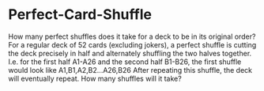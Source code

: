 # Perfect-Card-Shuffle
How many perfect shuffles does it take for a deck to be in its original order?
For a regular deck of 52 cards (excluding jokers), a perfect shuffle is cutting the deck precisely in half and alternately shuffling the two halves together.
I.e. for the first half A1-A26 and the second half B1-B26, the first shuffle would look like A1,B1,A2,B2...A26,B26
After repeating this shuffle, the deck will eventually repeat. How many shuffles will it take?
